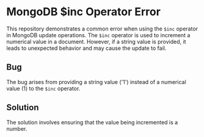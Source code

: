 # MongoDB $inc Operator Error

This repository demonstrates a common error when using the `$inc` operator in MongoDB update operations. The `$inc` operator is used to increment a numerical value in a document. However, if a string value is provided, it leads to unexpected behavior and may cause the update to fail.

## Bug

The bug arises from providing a string value ('1') instead of a numerical value (1) to the `$inc` operator.

## Solution

The solution involves ensuring that the value being incremented is a number.
